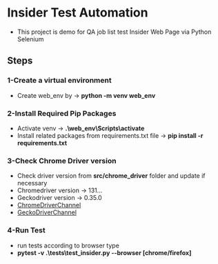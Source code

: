 # Insider Test Automation
- This project is demo for QA job list test Insider Web Page via Python Selenium

## Steps

### 1-Create a virtual environment
- Create web_env by -> **python -m venv web_env**

### 2-Install Required Pip Packages
- Activate venv -> **.\web_env\Scripts\activate**
- Install related packages from requirements.txt file -> **pip install -r requirements.txt**

### 3-Check Chrome Driver version
- Check driver version from **src/chrome_driver** folder and update if necessary
- Chromedriver version -> 131...
- Geckodriver version -> 0.35.0
- [ChromeDriverChannel](https://googlechromelabs.github.io/chrome-for-testing/)
- [GeckoDriverChannel](https://github.com/mozilla/geckodriver/releases)

### 4-Run Test
- run tests according to browser type
- **pytest -v .\tests\test_insider.py --browser [chrome/firefox]**

